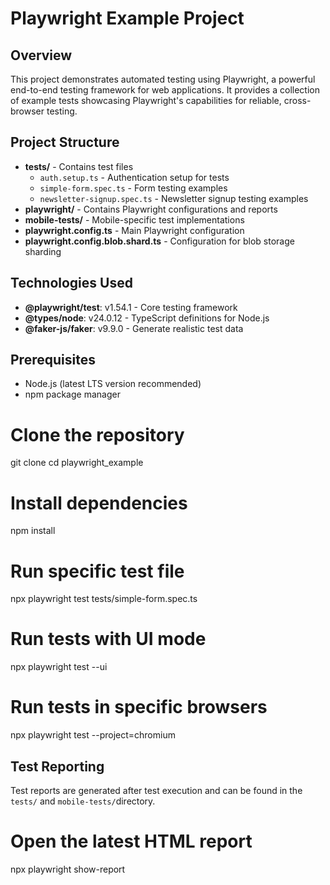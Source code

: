 # Playwright Example Project

## Overview
This project demonstrates automated testing using Playwright, a powerful end-to-end testing framework for web applications. It provides a collection of example tests showcasing Playwright's capabilities for reliable, cross-browser testing.

## Project Structure
- **tests/** - Contains test files
  - `auth.setup.ts` - Authentication setup for tests
  - `simple-form.spec.ts` - Form testing examples
  - `newsletter-signup.spec.ts` - Newsletter signup testing examples
- **playwright/** - Contains Playwright configurations and reports
- **mobile-tests/** - Mobile-specific test implementations
- **playwright.config.ts** - Main Playwright configuration
- **playwright.config.blob.shard.ts** - Configuration for blob storage sharding

## Technologies Used
- **@playwright/test**: v1.54.1 - Core testing framework
- **@types/node**: v24.0.12 - TypeScript definitions for Node.js
- **@faker-js/faker**: v9.9.0 - Generate realistic test data

## Prerequisites
- Node.js (latest LTS version recommended)
- npm package manager

# Clone the repository
git clone <repository-url> cd playwright_example
# Install dependencies
npm install

# Run specific test file
npx playwright test tests/simple-form.spec.ts
# Run tests with UI mode
npx playwright test --ui
# Run tests in specific browsers
npx playwright test --project=chromium

## Test Reporting
Test reports are generated after test execution and can be found in the `tests/` and `mobile-tests/`directory.

# Open the latest HTML report
npx playwright show-report

